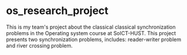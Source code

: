 # os_research_project
This is my team's project about the classical classical synchronization problems in the Operating system course at SoICT-HUST. 
This project presents two synchronization problems, includes: reader-writer problem and river crossing problem. 
